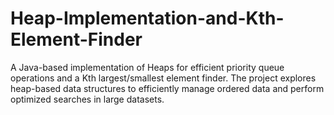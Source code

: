 # Heap-Implementation-and-Kth-Element-Finder
A Java-based implementation of Heaps for efficient priority queue operations and a Kth largest/smallest element finder. The project explores heap-based data structures to efficiently manage ordered data and perform optimized searches in large datasets.
